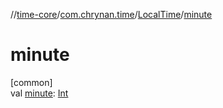 //[time-core](../../../index.md)/[com.chrynan.time](../index.md)/[LocalTime](index.md)/[minute](minute.md)

# minute

[common]\
val [minute](minute.md): [Int](https://kotlinlang.org/api/latest/jvm/stdlib/kotlin/-int/index.html)
